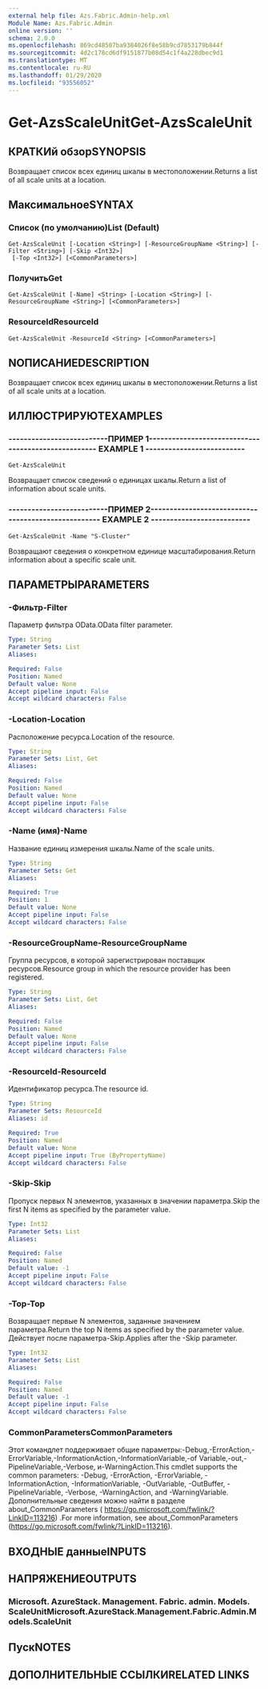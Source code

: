 ```yaml
---
external help file: Azs.Fabric.Admin-help.xml
Module Name: Azs.Fabric.Admin
online version: ''
schema: 2.0.0
ms.openlocfilehash: 869cd48507ba9384026f8e58b9cd7853179b844f
ms.sourcegitcommit: 4d2c178cd6df9151877b08d54c1f4a228dbec9d1
ms.translationtype: MT
ms.contentlocale: ru-RU
ms.lasthandoff: 01/29/2020
ms.locfileid: "93556052"
---
```

# <span data-ttu-id="a412c-101">Get-AzsScaleUnit</span><span class="sxs-lookup"><span data-stu-id="a412c-101">Get-AzsScaleUnit</span></span>

## <span data-ttu-id="a412c-102">КРАТКИй обзор</span><span class="sxs-lookup"><span data-stu-id="a412c-102">SYNOPSIS</span></span>
<span data-ttu-id="a412c-103">Возвращает список всех единиц шкалы в местоположении.</span><span class="sxs-lookup"><span data-stu-id="a412c-103">Returns a list of all scale units at a location.</span></span>

## <span data-ttu-id="a412c-104">Максимальное</span><span class="sxs-lookup"><span data-stu-id="a412c-104">SYNTAX</span></span>

### <span data-ttu-id="a412c-105">Список (по умолчанию)</span><span class="sxs-lookup"><span data-stu-id="a412c-105">List (Default)</span></span>
```
Get-AzsScaleUnit [-Location <String>] [-ResourceGroupName <String>] [-Filter <String>] [-Skip <Int32>]
 [-Top <Int32>] [<CommonParameters>]
```

### <span data-ttu-id="a412c-106">Получить</span><span class="sxs-lookup"><span data-stu-id="a412c-106">Get</span></span>
```
Get-AzsScaleUnit [-Name] <String> [-Location <String>] [-ResourceGroupName <String>] [<CommonParameters>]
```

### <span data-ttu-id="a412c-107">ResourceId</span><span class="sxs-lookup"><span data-stu-id="a412c-107">ResourceId</span></span>
```
Get-AzsScaleUnit -ResourceId <String> [<CommonParameters>]
```

## <span data-ttu-id="a412c-108">NОПИСАНИЕ</span><span class="sxs-lookup"><span data-stu-id="a412c-108">DESCRIPTION</span></span>
<span data-ttu-id="a412c-109">Возвращает список всех единиц шкалы в местоположении.</span><span class="sxs-lookup"><span data-stu-id="a412c-109">Returns a list of all scale units at a location.</span></span>

## <span data-ttu-id="a412c-110">ИЛЛЮСТРИРУЮТ</span><span class="sxs-lookup"><span data-stu-id="a412c-110">EXAMPLES</span></span>

### <span data-ttu-id="a412c-111">--------------------------ПРИМЕР 1--------------------------</span><span class="sxs-lookup"><span data-stu-id="a412c-111">-------------------------- EXAMPLE 1 --------------------------</span></span>
```
Get-AzsScaleUnit
```

<span data-ttu-id="a412c-112">Возвращает список сведений о единицах шкалы.</span><span class="sxs-lookup"><span data-stu-id="a412c-112">Return a list of information about scale units.</span></span>

### <span data-ttu-id="a412c-113">--------------------------ПРИМЕР 2--------------------------</span><span class="sxs-lookup"><span data-stu-id="a412c-113">-------------------------- EXAMPLE 2 --------------------------</span></span>
```
Get-AzsScaleUnit -Name "S-Cluster"
```

<span data-ttu-id="a412c-114">Возвращают сведения о конкретном единице масштабирования.</span><span class="sxs-lookup"><span data-stu-id="a412c-114">Return information about a specific scale unit.</span></span>

## <span data-ttu-id="a412c-115">ПАРАМЕТРЫ</span><span class="sxs-lookup"><span data-stu-id="a412c-115">PARAMETERS</span></span>

### <span data-ttu-id="a412c-116">-Фильтр</span><span class="sxs-lookup"><span data-stu-id="a412c-116">-Filter</span></span>
<span data-ttu-id="a412c-117">Параметр фильтра OData.</span><span class="sxs-lookup"><span data-stu-id="a412c-117">OData filter parameter.</span></span>

```yaml
Type: String
Parameter Sets: List
Aliases: 

Required: False
Position: Named
Default value: None
Accept pipeline input: False
Accept wildcard characters: False
```

### <span data-ttu-id="a412c-118">-Location</span><span class="sxs-lookup"><span data-stu-id="a412c-118">-Location</span></span>
<span data-ttu-id="a412c-119">Расположение ресурса.</span><span class="sxs-lookup"><span data-stu-id="a412c-119">Location of the resource.</span></span>

```yaml
Type: String
Parameter Sets: List, Get
Aliases: 

Required: False
Position: Named
Default value: None
Accept pipeline input: False
Accept wildcard characters: False
```

### <span data-ttu-id="a412c-120">-Name (имя)</span><span class="sxs-lookup"><span data-stu-id="a412c-120">-Name</span></span>
<span data-ttu-id="a412c-121">Название единиц измерения шкалы.</span><span class="sxs-lookup"><span data-stu-id="a412c-121">Name of the scale units.</span></span>

```yaml
Type: String
Parameter Sets: Get
Aliases: 

Required: True
Position: 1
Default value: None
Accept pipeline input: False
Accept wildcard characters: False
```

### <span data-ttu-id="a412c-122">-ResourceGroupName</span><span class="sxs-lookup"><span data-stu-id="a412c-122">-ResourceGroupName</span></span>
<span data-ttu-id="a412c-123">Группа ресурсов, в которой зарегистрирован поставщик ресурсов.</span><span class="sxs-lookup"><span data-stu-id="a412c-123">Resource group in which the resource provider has been registered.</span></span>

```yaml
Type: String
Parameter Sets: List, Get
Aliases: 

Required: False
Position: Named
Default value: None
Accept pipeline input: False
Accept wildcard characters: False
```

### <span data-ttu-id="a412c-124">-ResourceId</span><span class="sxs-lookup"><span data-stu-id="a412c-124">-ResourceId</span></span>
<span data-ttu-id="a412c-125">Идентификатор ресурса.</span><span class="sxs-lookup"><span data-stu-id="a412c-125">The resource id.</span></span>

```yaml
Type: String
Parameter Sets: ResourceId
Aliases: id

Required: True
Position: Named
Default value: None
Accept pipeline input: True (ByPropertyName)
Accept wildcard characters: False
```

### <span data-ttu-id="a412c-126">-Skip</span><span class="sxs-lookup"><span data-stu-id="a412c-126">-Skip</span></span>
<span data-ttu-id="a412c-127">Пропуск первых N элементов, указанных в значении параметра.</span><span class="sxs-lookup"><span data-stu-id="a412c-127">Skip the first N items as specified by the parameter value.</span></span>

```yaml
Type: Int32
Parameter Sets: List
Aliases: 

Required: False
Position: Named
Default value: -1
Accept pipeline input: False
Accept wildcard characters: False
```

### <span data-ttu-id="a412c-128">-Top</span><span class="sxs-lookup"><span data-stu-id="a412c-128">-Top</span></span>
<span data-ttu-id="a412c-129">Возвращает первые N элементов, заданные значением параметра.</span><span class="sxs-lookup"><span data-stu-id="a412c-129">Return the top N items as specified by the parameter value.</span></span>
<span data-ttu-id="a412c-130">Действует после параметра-Skip.</span><span class="sxs-lookup"><span data-stu-id="a412c-130">Applies after the -Skip parameter.</span></span>

```yaml
Type: Int32
Parameter Sets: List
Aliases: 

Required: False
Position: Named
Default value: -1
Accept pipeline input: False
Accept wildcard characters: False
```

### <span data-ttu-id="a412c-131">CommonParameters</span><span class="sxs-lookup"><span data-stu-id="a412c-131">CommonParameters</span></span>
<span data-ttu-id="a412c-132">Этот командлет поддерживает общие параметры:-Debug,-ErrorAction,-ErrorVariable,-InformationAction,-InformationVariable,-of Variable,-out,-PipelineVariable,-Verbose, и-WarningAction.</span><span class="sxs-lookup"><span data-stu-id="a412c-132">This cmdlet supports the common parameters: -Debug, -ErrorAction, -ErrorVariable, -InformationAction, -InformationVariable, -OutVariable, -OutBuffer, -PipelineVariable, -Verbose, -WarningAction, and -WarningVariable.</span></span> <span data-ttu-id="a412c-133">Дополнительные сведения можно найти в разделе about_CommonParameters ( https://go.microsoft.com/fwlink/?LinkID=113216) .</span><span class="sxs-lookup"><span data-stu-id="a412c-133">For more information, see about_CommonParameters (https://go.microsoft.com/fwlink/?LinkID=113216).</span></span>

## <span data-ttu-id="a412c-134">ВХОДНЫЕ данные</span><span class="sxs-lookup"><span data-stu-id="a412c-134">INPUTS</span></span>

## <span data-ttu-id="a412c-135">НАПРЯЖЕНИЕ</span><span class="sxs-lookup"><span data-stu-id="a412c-135">OUTPUTS</span></span>

### <span data-ttu-id="a412c-136">Microsoft. AzureStack. Management. Fabric. admin. Models. ScaleUnit</span><span class="sxs-lookup"><span data-stu-id="a412c-136">Microsoft.AzureStack.Management.Fabric.Admin.Models.ScaleUnit</span></span>

## <span data-ttu-id="a412c-137">Пуск</span><span class="sxs-lookup"><span data-stu-id="a412c-137">NOTES</span></span>

## <span data-ttu-id="a412c-138">ДОПОЛНИТЕЛЬНЫЕ ССЫЛКИ</span><span class="sxs-lookup"><span data-stu-id="a412c-138">RELATED LINKS</span></span>

